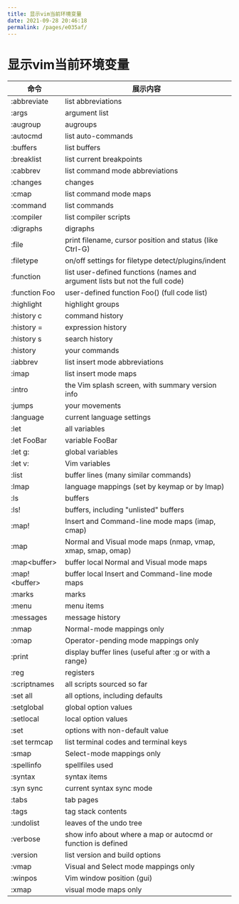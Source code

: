 ```yaml
---
title: 显示vim当前环境变量
date: 2021-09-28 20:46:18
permalink: /pages/e035af/
---
```

# 显示vim当前环境变量

| 命令            | 展示内容                                                                     |
| -------------   | ---------------------------------------------------------------------------- |
| :abbreviate     | list abbreviations                                                           |
| :args           | argument list                                                                |
| :augroup        | augroups                                                                     |
| :autocmd        | list auto-commands                                                           |
| :buffers        | list buffers                                                                 |
| :breaklist      | list current breakpoints                                                     |
| :cabbrev        | list command mode abbreviations                                              |
| :changes        | changes                                                                      |
| :cmap           | list command mode maps                                                       |
| :command        | list commands                                                                |
| :compiler       | list compiler scripts                                                        |
| :digraphs       | digraphs                                                                     |
| :file           | print filename, cursor position and status (like Ctrl-G)                     |
| :filetype       | on/off settings for filetype detect/plugins/indent                           |
| :function       | list user-defined functions (names and argument lists but not the full code) |
| :function Foo   | user-defined function Foo() (full code list)                                 |
| :highlight      | highlight groups                                                             |
| :history c      | command history                                                              |
| :history =      | expression history                                                           |
| :history s      | search history                                                               |
| :history        | your commands                                                                |
| :iabbrev        | list insert mode abbreviations                                               |
| :imap           | list insert mode maps                                                        |
| :intro          | the Vim splash screen, with summary version info                             |
| :jumps          | your movements                                                               |
| :language       | current language settings                                                    |
| :let            | all variables                                                                |
| :let FooBar     | variable FooBar                                                              |
| :let g:         | global variables                                                             |
| :let v:         | Vim variables                                                                |
| :list           | buffer lines (many similar commands)                                         |
| :lmap           | language mappings (set by keymap or by lmap)                                 |
| :ls             | buffers                                                                      |
| :ls!            | buffers, including "unlisted" buffers                                        |
| :map!           | Insert and Command-line mode maps (imap, cmap)                               |
| :map            | Normal and Visual mode maps (nmap, vmap, xmap, smap, omap)                   |
| :map\<buffer\>  | buffer local Normal and Visual mode maps                                     |
| :map!\<buffer\> | buffer local Insert and Command-line mode maps                               |
| :marks          | marks                                                                        |
| :menu           | menu items                                                                   |
| :messages       | message history                                                              |
| :nmap           | Normal-mode mappings only                                                    |
| :omap           | Operator-pending mode mappings only                                          |
| :print          | display buffer lines (useful after :g or with a range)                       |
| :reg            | registers                                                                    |
| :scriptnames    | all scripts sourced so far                                                   |
| :set all        | all options, including defaults                                              |
| :setglobal      | global option values                                                         |
| :setlocal       | local option values                                                          |
| :set            | options with non-default value                                               |
| :set termcap    | list terminal codes and terminal keys                                        |
| :smap           | Select-mode mappings only                                                    |
| :spellinfo      | spellfiles used                                                              |
| :syntax         | syntax items                                                                 |
| :syn sync       | current syntax sync mode                                                     |
| :tabs           | tab pages                                                                    |
| :tags           | tag stack contents                                                           |
| :undolist       | leaves of the undo tree                                                      |
| :verbose        | show info about where a map or autocmd or function is defined                |
| :version        | list version and build options                                               |
| :vmap           | Visual and Select mode mappings only                                         |
| :winpos         | Vim window position (gui)                                                    |
| :xmap           | visual mode maps only                                                        |
